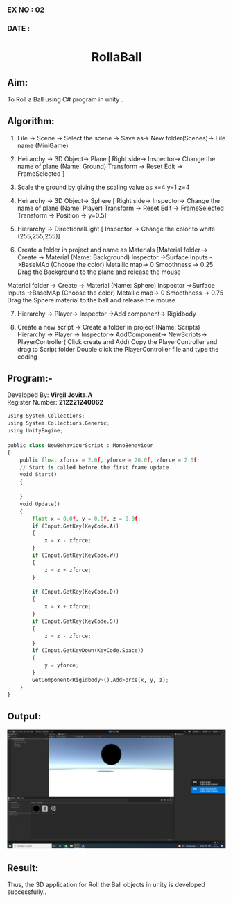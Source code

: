 ### EX NO : 02
### DATE  : 
# <p align="center">RollaBall</p>

## Aim:
To Roll a Ball using C# program in unity .
## Algorithm:

1. File -> Scene -> Select the scene -> Save as-> New folder(Scenes)-> File name (MiniGame)

2. Heirarchy -> 3D Object-> Plane 
[ Right side-> Inspector-> Change the name of plane (Name: Ground)
Transform -> Reset
Edit -> FrameSelected ]

3. Scale the ground by giving the scaling value as x=4 y=1 z=4

4. Heirarchy -> 3D Object-> Sphere
[ Right side-> Inspector-> Change the name of plane (Name: Player)
Transform -> Reset
Edit -> FrameSelected 
Transform -> Position -> y=0.5]

5. Hierarchy -> DirectionalLight
[ Inspector -> Change the color to white (255,255,255)]

6. Create a folder in project and name as Materials
[Material folder -> Create -> Material (Name: Background)
Inspector ->Surface Inputs ->BaseMAp (Choose the color)
Metallic map-> 0
Smoothness -> 0.25
Drag the Background to the plane and release the mouse

Material folder -> Create -> Material (Name: Sphere)
Inspector ->Surface Inputs ->BaseMAp (Choose the color)
Metallic map-> 0
Smoothness -> 0.75
Drag the Sphere material to the ball and release the mouse

 7. Hierarchy -> Player-> Inspector ->Add component-> Rigidbody

8. Create a new script -> Create a folder in project (Name: Scripts)
Hierarchy -> Player -> Inspector-> AddComponent-> NewScripts-> PlayerController( Click create and Add)
Copy the PlayerController and drag to Script folder
Double click the PlayerController file and type the coding

## Program:-

Developed By: **Virgil Jovita.A**
<br/>
Register Number: **212221240062**

```py
using System.Collections;
using System.Collections.Generic;
using UnityEngine;

public class NewBehaviourScript : MonoBehaviour
{
    public float xforce = 2.0f, yforce = 20.0f, zforce = 2.0f;
    // Start is called before the first frame update
    void Start()
    {

    } 
    void Update()
    {
        float x = 0.0f, y = 0.0f, z = 0.0f;
        if (Input.GetKey(KeyCode.A))
        {
            x = x - xforce;
        }
        if (Input.GetKey(KeyCode.W))
        {
            z = z + zforce;
        }

        if (Input.GetKey(KeyCode.D))
        {
            x = x + xforce;
        }
        if (Input.GetKey(KeyCode.S))
        {
            z = z - zforce;
        }
        if (Input.GetKeyDown(KeyCode.Space))
        {
            y = yforce;
        }
        GetComponent<Rigidbody>().AddForce(x, y, z);
    }
}
```

## Output:
![image](op.png)

## Result:
Thus, the 3D application for Roll the Ball objects in unity is developed successfully..
